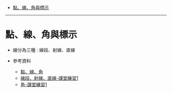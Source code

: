 * [點、線、角與標示](#點、線、角與標示)
---

# 點、線、角與標示

- 線分為三種 : 線段、射線、直線

- 參考資料
  - [點、線、角](https://www.youtube.com/watch?v=2ixW-Thfolw "點、線、角")
  - [線段、射線、直線-課堂練習1](https://www.junyiacademy.org/article/f95d261ab458441f94f98b05cb8595c0 "線段、射線、直線-課堂練習1")
  - [角-課堂練習1](https://www.junyiacademy.org/article/58e744774d964fd494985bbc9056d6c3 "角-課堂練習1")